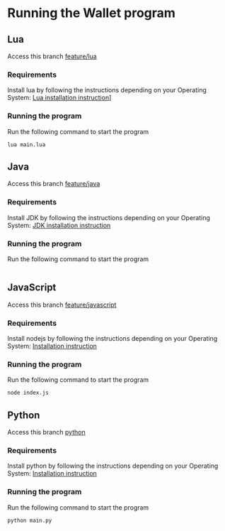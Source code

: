 # Running the Wallet program

## Lua

Access this branch [feature/lua](https://github.com/hei-school/cc-d1-my-wallet-Tsirimaholy/tree/feature/lua)

### Requirements

Install lua by following the instructions depending on your Operating System: [Lua installation instruction](https://www.lua.org/download.html)]

### Running the program

Run the following command to start the program

```sh
lua main.lua
```

## Java

Access this branch [feature/java](https://github.com/hei-school/cc-d1-my-wallet-Tsirimaholy/tree/feature/java)

### Requirements

Install JDK by following the instructions depending on your Operating System: [JDK installation instruction](https://www.oracle.com/java/technologies/javase/jdk17-archive-downloads.html)

### Running the program

Run the following command to start the program
<!-- Todo: compile and then run! -->
```sh

```

## JavaScript

Access this branch [feature/javascript](https://github.com/hei-school/cc-d1-my-wallet-Tsirimaholy/tree/feature/js)

### Requirements

Install nodejs by following the instructions depending on your Operating System: [Installation instruction](https://nodejs.org/en/download/current)

### Running the program

Run the following command to start the program

```sh
node index.js
```

## Python

 Access this branch [python](https://github.com/hei-school/ccc-d1-my-wallet-Tsirimaholy/tree/feature/python)

### Requirements

Install python by following the instructions depending on your Operating System: [Installation instruction](https://www.python.org/downloads/)

### Running the program

Run the following command to start the program

```sh
python main.py
```
